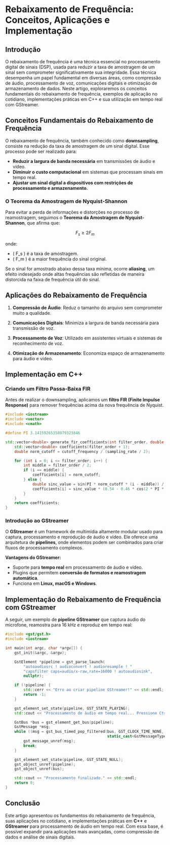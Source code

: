 # Rebaixamento de Frequência: Conceitos, Aplicações e Implementação

## Introdução

O rebaixamento de frequência é uma técnica essencial no processamento digital de sinais (DSP), usada para reduzir a taxa de amostragem de um sinal sem comprometer significativamente sua integridade. Essa técnica desempenha um papel fundamental em diversas áreas, como compressão de áudio, processamento de voz, comunicações digitais e otimização de armazenamento de dados. Neste artigo, exploraremos os conceitos fundamentais do rebaixamento de frequência, exemplos de aplicação no cotidiano, implementações práticas em C++ e sua utilização em tempo real com GStreamer.

## Conceitos Fundamentais do Rebaixamento de Frequência

O rebaixamento de frequência, também conhecido como **downsampling**, consiste na redução da taxa de amostragem de um sinal digital. Esse processo pode ser realizado para:

- **Reduzir a largura de banda necessária** em transmissões de áudio e vídeo.
- **Diminuir o custo computacional** em sistemas que processam sinais em tempo real.
- **Ajustar um sinal digital a dispositivos com restrições de processamento e armazenamento.**

### O Teorema da Amostragem de Nyquist-Shannon

Para evitar a perda de informações e distorções no processo de reamostragem, seguimos o **Teorema da Amostragem de Nyquist-Shannon**, que afirma que:

$$ F_s \geq 2F_m $$

onde:

- \( F_s \) é a taxa de amostragem.
- \( F_m \) é a maior frequência do sinal original.

Se o sinal for amostrado abaixo dessa taxa mínima, ocorre **aliasing**, um efeito indesejado onde altas frequências são refletidas de maneira distorcida na faixa de frequência útil do sinal.

## Aplicações do Rebaixamento de Frequência

1. **Compressão de Áudio**: Reduz o tamanho do arquivo sem comprometer muito a qualidade.

2. **Comunicações Digitais**: Minimiza a largura de banda necessária para transmissão de voz.

3. **Processamento de Voz**: Utilizado em assistentes virtuais e sistemas de reconhecimento de voz.

4. **Otimização de Armazenamento**: Economiza espaço de armazenamento para áudio e vídeo.


## Implementação em C++

### Criando um Filtro Passa-Baixa FIR

Antes de realizar o downsampling, aplicamos um **filtro FIR (Finite Impulse Response)** para remover frequências acima da nova frequência de Nyquist.

```cpp
#include <iostream>
#include <vector>
#include <cmath>

#define PI 3.14159265358979323846

std::vector<double> generate_fir_coefficients(int filter_order, double cutoff_frequency, double sampling_rate) {
    std::vector<double> coefficients(filter_order + 1);
    double norm_cutoff = cutoff_frequency / (sampling_rate / 2);

    for (int i = 0; i <= filter_order; i++) {
        int middle = filter_order / 2;
        if (i == middle) {
            coefficients[i] = norm_cutoff;
        } else {
            double sinc_value = sin(PI * norm_cutoff * (i - middle)) / (PI * (i - middle));
            coefficients[i] = sinc_value * (0.54 - 0.46 * cos(2 * PI * i / filter_order));
        }
    }
    return coefficients;
}
```

### Introdução ao GStreamer

O **GStreamer** é um framework de multimídia altamente modular usado para captura, processamento e reprodução de áudio e vídeo. Ele oferece uma arquitetura de **pipelines**, onde elementos podem ser combinados para criar fluxos de processamento complexos.

**Vantagens do GStreamer:**

- Suporte para **tempo real** em processamento de áudio e vídeo.
- Plugins que permitem **conversão de formatos e reamostragem automática**.
- Funciona em **Linux, macOS e Windows**.

## Implementação do Rebaixamento de Frequência com GStreamer

A seguir, um exemplo de **pipeline GStreamer** que captura áudio do microfone, reamostra para 16 kHz e reproduz em tempo real:

```cpp
#include <gst/gst.h>
#include <iostream>

int main(int argc, char *argv[]) {
    gst_init(&argc, &argv);

    GstElement *pipeline = gst_parse_launch(
        "autoaudiosrc ! audioconvert ! audioresample ! "
        "capsfilter caps=audio/x-raw,rate=16000 ! autoaudiosink",
        nullptr);

    if (!pipeline) {
        std::cerr << "Erro ao criar pipeline GStreamer!" << std::endl;
        return -1;
    }

    gst_element_set_state(pipeline, GST_STATE_PLAYING);
    std::cout << "Processamento de áudio em tempo real... Pressione Ctrl+C para parar." << std::endl;

    GstBus *bus = gst_element_get_bus(pipeline);
    GstMessage *msg;
    while ((msg = gst_bus_timed_pop_filtered(bus, GST_CLOCK_TIME_NONE,
                                             static_cast<GstMessageType>(GST_MESSAGE_ERROR | GST_MESSAGE_EOS)))) {
        gst_message_unref(msg);
        break;
    }

    gst_element_set_state(pipeline, GST_STATE_NULL);
    gst_object_unref(pipeline);
    gst_object_unref(bus);

    std::cout << "Processamento finalizado." << std::endl;
    return 0;
}
```

## Conclusão

Este artigo apresentou os fundamentos do rebaixamento de frequência, suas aplicações no cotidiano, e implementações práticas em **C++** e **GStreamer** para processamento de áudio em tempo real. Com essa base, é possível expandir para aplicações mais avançadas, como compressão de dados e análise de sinais digitais.